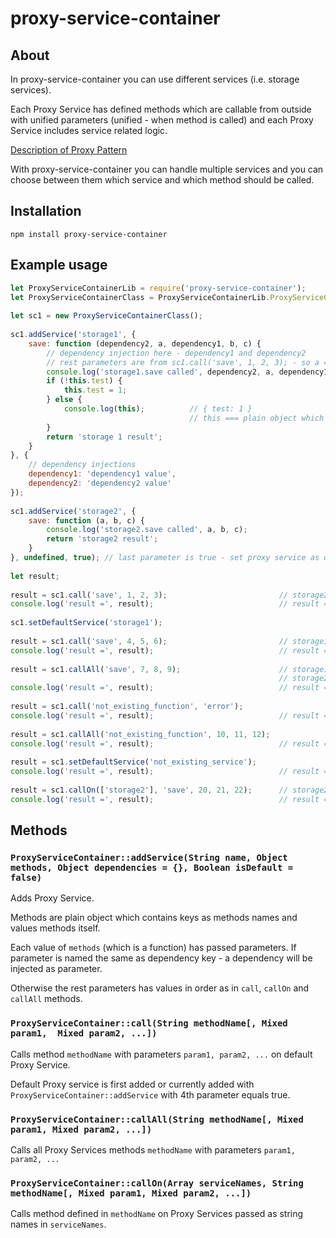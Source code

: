 # proxy-service-container

## About

In proxy-service-container you can use different services (i.e. storage services). 

Each Proxy Service has defined methods which are callable from outside with unified parameters 
(unified - when method is called) and each Proxy Service includes service related logic.

[Description of Proxy Pattern](https://www.joezimjs.com/javascript/javascript-design-patterns-proxy/)

With proxy-service-container you can handle multiple services and you can choose between them 
which service and which method should be called.

## Installation

```
npm install proxy-service-container
```

## Example usage

```javascript
let ProxyServiceContainerLib = require('proxy-service-container');
let ProxyServiceContainerClass = ProxyServiceContainerLib.ProxyServiceContainer;
 
let sc1 = new ProxyServiceContainerClass();
 
sc1.addService('storage1', {
    save: function (dependency2, a, dependency1, b, c) {
        // dependency injection here - dependency1 and dependency2
        // rest parameters are from sc1.call('save', 1, 2, 3); - so a === 1, b === 2, c === 3
        console.log('storage1.save called', dependency2, a, dependency1, b, c);
        if (!this.test) {
            this.test = 1;
        } else {
            console.log(this);          // { test: 1 }
                                        // this === plain object which remember set values
        }
        return 'storage 1 result';
    }
}, {
    // dependency injections
    dependency1: 'dependency1 value',
    dependency2: 'dependency2 value'
});
 
sc1.addService('storage2', {
    save: function (a, b, c) {
        console.log('storage2.save called', a, b, c);
        return 'storage2 result';
    }
}, undefined, true); // last parameter is true - set proxy service as default
 
let result;
 
result = sc1.call('save', 1, 2, 3);                         // storage2.save called 1 2 3
console.log('result =', result);                            // result = storage2 result
 
sc1.setDefaultService('storage1');
 
result = sc1.call('save', 4, 5, 6);                         // storage1.save called dependency2 value 4 dependency1 value 5 6
console.log('result =', result);                            // result = storage 1 result
 
result = sc1.callAll('save', 7, 8, 9);                      // storage1.save called dependency2 value 7 dependency1 value 8 9
                                                            // storage2.save called 7 8 9
console.log('result =', result);                            // result = { storage1: 'storage 1 result', storage2: 'storage2 result' }
 
result = sc1.call('not_existing_function', 'error');
console.log('result =', result);                            // result = -1
 
result = sc1.callAll('not_existing_function', 10, 11, 12);
console.log('result =', result);                            // result = { storage1: -1, storage2: -1 }
 
result = sc1.setDefaultService('not_existing_service');
console.log('result =', result);                            // result = -2
 
result = sc1.callOn(['storage2'], 'save', 20, 21, 22);      // storage2.save called 20 21 22
console.log('result =', result);                            // result = { storage2: 'storage2 result' }
```

## Methods

### ```ProxyServiceContainer::addService(String name, Object methods, Object dependencies = {}, Boolean isDefault = false)```

Adds Proxy Service.

Methods are plain object which contains keys as methods names and values methods itself.

Each value of ```methods``` (which is a function) has passed parameters. 
If parameter is named the same as dependency key - a dependency will be injected as parameter.

Otherwise the rest parameters has values in order as in ```call```, ```callOn``` and ```callAll```
methods.

### ```ProxyServiceContainer::call(String methodName[, Mixed param1,  Mixed param2, ...])```

Calls method ```methodName``` with parameters ```param1, param2, ...``` on default Proxy Service.

Default Proxy service is first added or currently added with 
```ProxyServiceContainer::addService``` with 4th parameter equals true.

### ```ProxyServiceContainer::callAll(String methodName[, Mixed param1, Mixed param2, ...])```

Calls all Proxy Services methods ```methodName``` with parameters ```param1, param2, ...```

### ```ProxyServiceContainer::callOn(Array serviceNames, String methodName[, Mixed param1, Mixed param2, ...])```

Calls method defined in ```methodName``` on Proxy Services passed as string names in ```serviceNames```.
